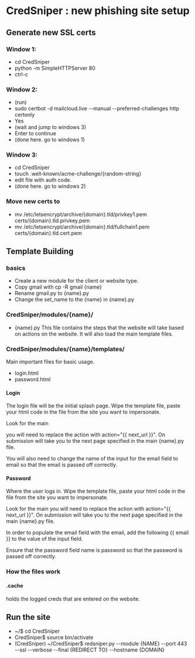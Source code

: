 # CredSniper : new phishing site setup 

## Generate new SSL certs
### Window 1:
- cd CredSniper
- python -m SimpleHTTPServer 80
- ctrl-c

### Window 2:
- (run)
- sudo certbot -d mailcloud.live --manual --preferred-challenges http certonly
- Yes
- (wait and jump to windows 3)
- Enter to continue
- (done here. go to windows 1)

### Window 3:
- cd CredSniper
- touch .well-known/acme-challenge/{random-string}
- edit file with auth code. 
- (done here. go to windows 2)

### Move new certs to 
- mv /etc/letsencrypt/archive/{domain}.tld/privkey1.pem certs/{domain}.tld.privkey.pem
- mv  /etc/letsencrypt/archive/{domain}.tld/fullchain1.pem certs/{domain}.tld.cert.pem


## Template Building

### basics
- Create a new module for the client or website type. 
- Copy gmail with cp -R gmail {name}
- Rename gmail.py to {name}.py
- Change the set_name to the {name} in {name}.py

### CredSniper/modules/{name}/ 
- {name}.py
This file contains the steps that the website will take based on actions on the website.
It will also load the main template files. 

### CredSniper/modules/{name}/templates/
Main important files for basic usage. 
- login.html
- password.html

#### Login
The login file will be the initial splash page. 
Wipe the template file, paste your html code in the file from the site you want to impersonate.

Look for the main <form> you will need to replace the action with  action="{{ next_url }}". On submission will take you to the next page specified in the main {name}.py file. 

You will also need to change the name of the input for the email field to email so that the email is passed off correctly. 

#### Password
Where the user logs in. 
Wipe the template file, paste your html code in the file from the site you want to impersonate.

Look for the main <form> you will need to replace the action with  action="{{ next_url }}". On submission will take you to the next page specified in the main {name}.py file. 

In order to populate the email field with the email, add the following {{ email }} to the value of the input field. 

Ensure that the password field name is password so that the password is passed off correctly. 



### How the files work

#### .cache
holds the logged creds that are entered on the website. 


## Run the site 
- ~/$ cd CredSniper
- CredSniper$ source bin/activate
- (CredSniper) ~/CredSniper$ redsniper.py --module {NAME} --port 443 --ssl --verbose --final {REDIRECT TO} --hostname {DOMAIN}
